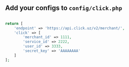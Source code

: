 ## Add your configs to `config/click.php`
```php

return [
    'endpoint' => 'https://api.click.uz/v2/merchant/',
    'click' => [
        'merchant_id' => 1111,
        'service_id' => 2222,
        'user_id' => 3333,
        'secret_key' => 'AAAAAAAA'
    ]
];
```